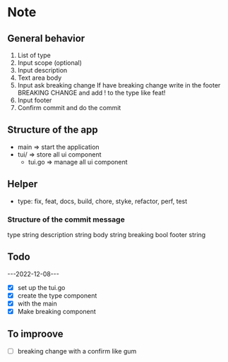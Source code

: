 # Note 

## General behavior 

1. List of type
2. Input scope (optional)
3. Input description
4. Text area body
5. Input ask breaking change
    If have breaking change write in the footer BREAKING CHANGE and add ! to the type like feat!
6. Input footer
7. Confirm commit and do the commit

## Structure of the app

- main => start the application
- tui/ => store all ui component 
    - tui.go => manage all ui component 

## Helper

- type: fix, feat, docs, build, chore, styke, refactor, perf, test

### Structure of the commit message

type string
description string
body string
breaking bool
footer string

## Todo

---2022-12-08---
- [x] set up the tui.go
- [x] create the type component
- [x] with the main
- [x] Make breaking component

## To improove

- [ ] breaking change with a confirm like gum



